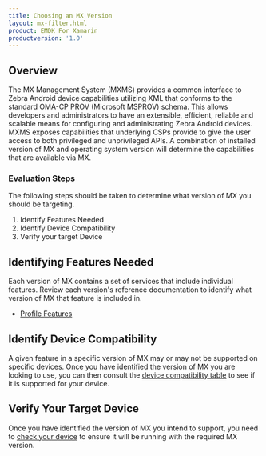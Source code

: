 ```yaml
---
title: Choosing an MX Version
layout: mx-filter.html
product: EMDK For Xamarin
productversion: '1.0'
---
```


## Overview
The MX Management System (MXMS) provides a common interface to Zebra Android device capabilities utilizing XML that conforms to the standard OMA-CP PROV (Microsoft MSPROV) schema. This allows developers and administrators to have an extensible, efficient, reliable and scalable means for configuring and administrating Zebra Android devices. MXMS exposes capabilities that underlying CSPs provide to give the user access to both privileged and unprivileged APIs. A combination of installed version of MX and operating system version will determine the capabilities that are available via MX.

### Evaluation Steps
The following steps should be taken to determine what version of MX you should be targeting.

1. Identify Features Needed
2. Identify Device Compatibility
3. Verify your target Device

## Identifying Features Needed
Each version of MX contains a set of services that include individual features. Review each version's reference documentation to identify what version of MX that feature is included in.

* [Profile Features](../)

## Identify Device Compatibility
A given feature in a specific version of MX may or may not be supported on specific devices. Once you have identified the version of MX you are looking to use, you can then consult the [device compatibility table](../compatibility) to see if it is supported for your device.

## Verify Your Target Device
Once you have identified the version of MX you intend to support, you need to [check your device](../version-on-device) to ensure it will be running with the required MX version.  














